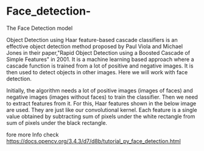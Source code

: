 # Face_detection-
The Face Detection model

Object Detection using Haar feature-based cascade classifiers is an effective object detection method proposed by Paul Viola and
Michael Jones in their paper,"Rapid Object Detection using a Boosted Cascade of Simple Features" in 2001. It is a machine
learning based approach where a cascade function is trained from a lot of positive and negative images. It is then used to 
detect objects in other images. Here we will work with face detection. 

Initially, the algorithm needs a lot of positive images (images of faces) and negative images (images without faces) to train 
the classifier. Then we need to extract features from it. For this, Haar features shown in the below image are used. They are
just like our convolutional kernel. Each feature is a single value obtained by subtracting sum of pixels under the white rectangle 
from sum of pixels under the black rectangle.

fore more Info check https://docs.opencv.org/3.4.3/d7/d8b/tutorial_py_face_detection.html
